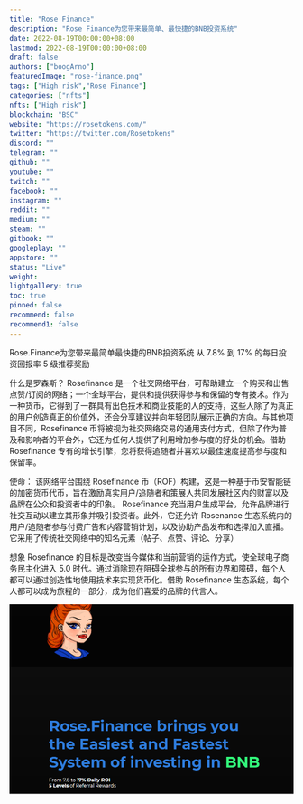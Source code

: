 ```yaml
---
title: "Rose Finance"
description: "Rose Finance为您带来最简单、最快捷的BNB投资系统"
date: 2022-08-19T00:00:00+08:00
lastmod: 2022-08-19T00:00:00+08:00
draft: false
authors: ["boogArno"]
featuredImage: "rose-finance.png"
tags: ["High risk","Rose Finance"]
categories: ["nfts"]
nfts: ["High risk"]
blockchain: "BSC"
website: "https://rosetokens.com/"
twitter: "https://twitter.com/Rosetokens"
discord: ""
telegram: ""
github: ""
youtube: ""
twitch: ""
facebook: ""
instagram: ""
reddit: ""
medium: ""
steam: ""
gitbook: ""
googleplay: ""
appstore: ""
status: "Live"
weight: 
lightgallery: true
toc: true
pinned: false
recommend: false
recommend1: false
---
```

Rose.Finance为您带来最简单最快捷的BNB投资系统
从 7.8% 到 17% 的每日投资回报率 5 级推荐奖励

什么是罗森斯？
Rosefinance 是一个社交网络平台，可帮助建立一个购买和出售点赞/订阅的网络；一个全球平台，提供和提供获得参与和保留的专有技术。作为一种货币，它得到了一群具有出色技术和商业技能的人的支持，这些人除了为真正的用户创造真正的价值外，还会分享建议并向年轻团队展示正确的方向。与其他项目不同，Rosefinance 币将被视为社交网络交易的通用支付方式，但除了作为普及和影响者的平台外，它还为任何人提供了利用增加参与度的好处的机会。借助 Rosefinance 专有的增长引擎，您将获得追随者并喜欢以最佳速度提高参与度和保留率。

使命：
该网络平台围绕 Rosefinance 币（ROF）构建，这是一种基于币安智能链的加密货币代币，旨在激励真实用户/追随者和策展人共同发展社区内的财富以及品牌在公众和投资者中的印象。 Rosefinance 充当用户生成平台，允许品牌进行社交互动以建立其形象并吸引投资者。此外，它还允许 Rosenance 生态系统内的用户/追随者参与付费广告和内容营销计划，以及协助产品发布和选择加入直播。它采用了传统社交网络中的知名元素（帖子、点赞、评论、分享）

想象
Rosefinance 的目标是改变当今媒体和当前营销的运作方式，使全球电子商务民主化进入 5.0 时代。通过消除现在阻碍全球参与的所有边界和障碍，每个人都可以通过创造性地使用技术来实现货币化。借助 Rosefinance 生态系统，每个人都可以成为旅程的一部分，成为他们喜爱的品牌的代言人。

![rosefinance-dapp-high-risk-bsc-image1_2476812329aaef5ea49ecd86be59672a](rosefinance-dapp-high-risk-bsc-image1_2476812329aaef5ea49ecd86be59672a.png)